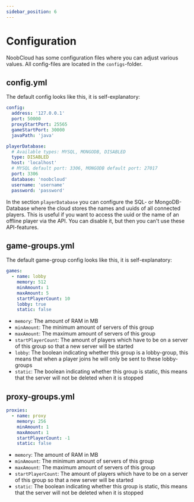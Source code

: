 ```yaml
---
sidebar_position: 6
---
```


# Configuration

NoobCloud has some configuration files where you can adjust various values. All config-files are located in the `configs`-folder.

## config.yml

The default config looks like this, it is self-explanatory:
```yml title="configs/config.yml"
config:
  address: '127.0.0.1'
  port: 50000
  proxyStartPort: 25565
  gameStartPort: 30000
  javaPath: 'java'

playerDatabase:
  # Available types: MYSQL, MONGODB, DISABLED
  type: DISABLED
  host: 'localhost'
  # MYSQL default port: 3306, MONGODB default port: 27017
  port: 3306
  database: 'noobcloud'
  username: 'username'
  password: 'password'
```

In the section `playerDatabase` you can configure the SQL- or MongoDB-Database where the cloud stores the names and uuids of all connected players. This is useful if you
want to access the uuid or the name of an offline player via the API. You can disable it, but then you can't use these API-features.

## game-groups.yml

The default game-group config looks like this, it is self-explanatory:
```yml title="configs/game-groups.yml"
games:
  - name: lobby
    memory: 512
    minAmount: 1
    maxAmount: 5
    startPlayerCount: 10
    lobby: true
    static: false
```
- `memory`: The amount of RAM in MB
- `minAmount`: The minimum amount of servers of this group
- `maxAmount`: The maximum amount of servers of this group
- `startPlayerCount`: The amount of players which have to be on a server of this group so that a new server will be started
- `lobby`: The boolean indicating whether this group is a lobby-group, this means that when a player joins he will only be sent to these lobby-groups
- `static`: The boolean indicating whether this group is static, this means that the server will not be deleted when it is stopped

## proxy-groups.yml

```yml title="configs/proxy-groups.yml"
proxies:
  - name: proxy
    memory: 256
    minAmount: 1
    maxAmount: 1
    startPlayerCount: -1
    static: false
```
- `memory`: The amount of RAM in MB
- `minAmount`: The minimum amount of servers of this group
- `maxAmount`: The maximum amount of servers of this group
- `startPlayerCount`: The amount of players which have to be on a server of this group so that a new server will be started
- `static`: The boolean indicating whether this group is static, this means that the server will not be deleted when it is stopped